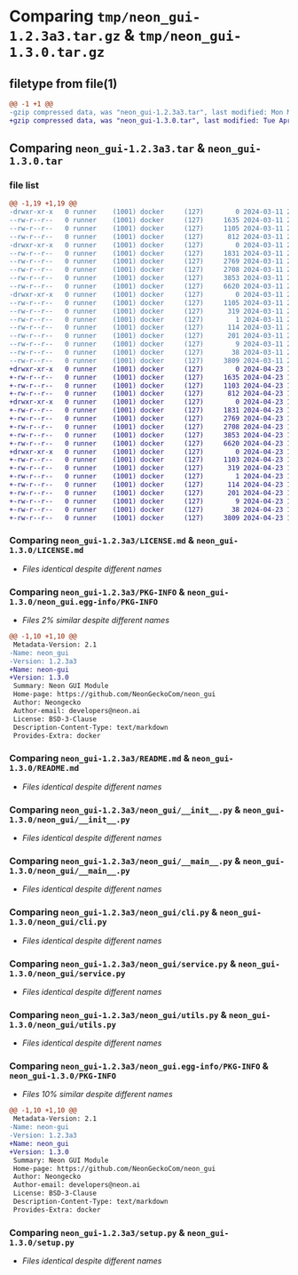 # Comparing `tmp/neon_gui-1.2.3a3.tar.gz` & `tmp/neon_gui-1.3.0.tar.gz`

## filetype from file(1)

```diff
@@ -1 +1 @@
-gzip compressed data, was "neon_gui-1.2.3a3.tar", last modified: Mon Mar 11 22:29:39 2024, max compression
+gzip compressed data, was "neon_gui-1.3.0.tar", last modified: Tue Apr 23 17:16:53 2024, max compression
```

## Comparing `neon_gui-1.2.3a3.tar` & `neon_gui-1.3.0.tar`

### file list

```diff
@@ -1,19 +1,19 @@
-drwxr-xr-x   0 runner    (1001) docker     (127)        0 2024-03-11 22:29:39.418865 neon_gui-1.2.3a3/
--rw-r--r--   0 runner    (1001) docker     (127)     1635 2024-03-11 22:29:36.000000 neon_gui-1.2.3a3/LICENSE.md
--rw-r--r--   0 runner    (1001) docker     (127)     1105 2024-03-11 22:29:39.418865 neon_gui-1.2.3a3/PKG-INFO
--rw-r--r--   0 runner    (1001) docker     (127)      812 2024-03-11 22:29:36.000000 neon_gui-1.2.3a3/README.md
-drwxr-xr-x   0 runner    (1001) docker     (127)        0 2024-03-11 22:29:39.418865 neon_gui-1.2.3a3/neon_gui/
--rw-r--r--   0 runner    (1001) docker     (127)     1831 2024-03-11 22:29:36.000000 neon_gui-1.2.3a3/neon_gui/__init__.py
--rw-r--r--   0 runner    (1001) docker     (127)     2769 2024-03-11 22:29:36.000000 neon_gui-1.2.3a3/neon_gui/__main__.py
--rw-r--r--   0 runner    (1001) docker     (127)     2708 2024-03-11 22:29:36.000000 neon_gui-1.2.3a3/neon_gui/cli.py
--rw-r--r--   0 runner    (1001) docker     (127)     3853 2024-03-11 22:29:36.000000 neon_gui-1.2.3a3/neon_gui/service.py
--rw-r--r--   0 runner    (1001) docker     (127)     6620 2024-03-11 22:29:36.000000 neon_gui-1.2.3a3/neon_gui/utils.py
-drwxr-xr-x   0 runner    (1001) docker     (127)        0 2024-03-11 22:29:39.418865 neon_gui-1.2.3a3/neon_gui.egg-info/
--rw-r--r--   0 runner    (1001) docker     (127)     1105 2024-03-11 22:29:39.000000 neon_gui-1.2.3a3/neon_gui.egg-info/PKG-INFO
--rw-r--r--   0 runner    (1001) docker     (127)      319 2024-03-11 22:29:39.000000 neon_gui-1.2.3a3/neon_gui.egg-info/SOURCES.txt
--rw-r--r--   0 runner    (1001) docker     (127)        1 2024-03-11 22:29:39.000000 neon_gui-1.2.3a3/neon_gui.egg-info/dependency_links.txt
--rw-r--r--   0 runner    (1001) docker     (127)      114 2024-03-11 22:29:39.000000 neon_gui-1.2.3a3/neon_gui.egg-info/entry_points.txt
--rw-r--r--   0 runner    (1001) docker     (127)      201 2024-03-11 22:29:39.000000 neon_gui-1.2.3a3/neon_gui.egg-info/requires.txt
--rw-r--r--   0 runner    (1001) docker     (127)        9 2024-03-11 22:29:39.000000 neon_gui-1.2.3a3/neon_gui.egg-info/top_level.txt
--rw-r--r--   0 runner    (1001) docker     (127)       38 2024-03-11 22:29:39.418865 neon_gui-1.2.3a3/setup.cfg
--rw-r--r--   0 runner    (1001) docker     (127)     3809 2024-03-11 22:29:36.000000 neon_gui-1.2.3a3/setup.py
+drwxr-xr-x   0 runner    (1001) docker     (127)        0 2024-04-23 17:16:53.391005 neon_gui-1.3.0/
+-rw-r--r--   0 runner    (1001) docker     (127)     1635 2024-04-23 17:16:44.000000 neon_gui-1.3.0/LICENSE.md
+-rw-r--r--   0 runner    (1001) docker     (127)     1103 2024-04-23 17:16:53.391005 neon_gui-1.3.0/PKG-INFO
+-rw-r--r--   0 runner    (1001) docker     (127)      812 2024-04-23 17:16:44.000000 neon_gui-1.3.0/README.md
+drwxr-xr-x   0 runner    (1001) docker     (127)        0 2024-04-23 17:16:53.387005 neon_gui-1.3.0/neon_gui/
+-rw-r--r--   0 runner    (1001) docker     (127)     1831 2024-04-23 17:16:44.000000 neon_gui-1.3.0/neon_gui/__init__.py
+-rw-r--r--   0 runner    (1001) docker     (127)     2769 2024-04-23 17:16:44.000000 neon_gui-1.3.0/neon_gui/__main__.py
+-rw-r--r--   0 runner    (1001) docker     (127)     2708 2024-04-23 17:16:44.000000 neon_gui-1.3.0/neon_gui/cli.py
+-rw-r--r--   0 runner    (1001) docker     (127)     3853 2024-04-23 17:16:44.000000 neon_gui-1.3.0/neon_gui/service.py
+-rw-r--r--   0 runner    (1001) docker     (127)     6620 2024-04-23 17:16:44.000000 neon_gui-1.3.0/neon_gui/utils.py
+drwxr-xr-x   0 runner    (1001) docker     (127)        0 2024-04-23 17:16:53.391005 neon_gui-1.3.0/neon_gui.egg-info/
+-rw-r--r--   0 runner    (1001) docker     (127)     1103 2024-04-23 17:16:53.000000 neon_gui-1.3.0/neon_gui.egg-info/PKG-INFO
+-rw-r--r--   0 runner    (1001) docker     (127)      319 2024-04-23 17:16:53.000000 neon_gui-1.3.0/neon_gui.egg-info/SOURCES.txt
+-rw-r--r--   0 runner    (1001) docker     (127)        1 2024-04-23 17:16:53.000000 neon_gui-1.3.0/neon_gui.egg-info/dependency_links.txt
+-rw-r--r--   0 runner    (1001) docker     (127)      114 2024-04-23 17:16:53.000000 neon_gui-1.3.0/neon_gui.egg-info/entry_points.txt
+-rw-r--r--   0 runner    (1001) docker     (127)      201 2024-04-23 17:16:53.000000 neon_gui-1.3.0/neon_gui.egg-info/requires.txt
+-rw-r--r--   0 runner    (1001) docker     (127)        9 2024-04-23 17:16:53.000000 neon_gui-1.3.0/neon_gui.egg-info/top_level.txt
+-rw-r--r--   0 runner    (1001) docker     (127)       38 2024-04-23 17:16:53.391005 neon_gui-1.3.0/setup.cfg
+-rw-r--r--   0 runner    (1001) docker     (127)     3809 2024-04-23 17:16:44.000000 neon_gui-1.3.0/setup.py
```

### Comparing `neon_gui-1.2.3a3/LICENSE.md` & `neon_gui-1.3.0/LICENSE.md`

 * *Files identical despite different names*

### Comparing `neon_gui-1.2.3a3/PKG-INFO` & `neon_gui-1.3.0/neon_gui.egg-info/PKG-INFO`

 * *Files 2% similar despite different names*

```diff
@@ -1,10 +1,10 @@
 Metadata-Version: 2.1
-Name: neon_gui
-Version: 1.2.3a3
+Name: neon-gui
+Version: 1.3.0
 Summary: Neon GUI Module
 Home-page: https://github.com/NeonGeckoCom/neon_gui
 Author: Neongecko
 Author-email: developers@neon.ai
 License: BSD-3-Clause
 Description-Content-Type: text/markdown
 Provides-Extra: docker
```

### Comparing `neon_gui-1.2.3a3/README.md` & `neon_gui-1.3.0/README.md`

 * *Files identical despite different names*

### Comparing `neon_gui-1.2.3a3/neon_gui/__init__.py` & `neon_gui-1.3.0/neon_gui/__init__.py`

 * *Files identical despite different names*

### Comparing `neon_gui-1.2.3a3/neon_gui/__main__.py` & `neon_gui-1.3.0/neon_gui/__main__.py`

 * *Files identical despite different names*

### Comparing `neon_gui-1.2.3a3/neon_gui/cli.py` & `neon_gui-1.3.0/neon_gui/cli.py`

 * *Files identical despite different names*

### Comparing `neon_gui-1.2.3a3/neon_gui/service.py` & `neon_gui-1.3.0/neon_gui/service.py`

 * *Files identical despite different names*

### Comparing `neon_gui-1.2.3a3/neon_gui/utils.py` & `neon_gui-1.3.0/neon_gui/utils.py`

 * *Files identical despite different names*

### Comparing `neon_gui-1.2.3a3/neon_gui.egg-info/PKG-INFO` & `neon_gui-1.3.0/PKG-INFO`

 * *Files 10% similar despite different names*

```diff
@@ -1,10 +1,10 @@
 Metadata-Version: 2.1
-Name: neon-gui
-Version: 1.2.3a3
+Name: neon_gui
+Version: 1.3.0
 Summary: Neon GUI Module
 Home-page: https://github.com/NeonGeckoCom/neon_gui
 Author: Neongecko
 Author-email: developers@neon.ai
 License: BSD-3-Clause
 Description-Content-Type: text/markdown
 Provides-Extra: docker
```

### Comparing `neon_gui-1.2.3a3/setup.py` & `neon_gui-1.3.0/setup.py`

 * *Files identical despite different names*

